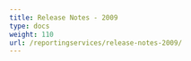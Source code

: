 ```yaml
---
title: Release Notes - 2009
type: docs
weight: 110
url: /reportingservices/release-notes-2009/
---
```



